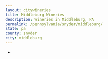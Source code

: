 ```yaml
---
layout: citywineries
title: Middleburg Wineries
description: Wineries in Middleburg, PA
permalink: /pennsylvania/snyder/middleburg/
state: pa
county: snyder
city: middleburg
---
```

-

